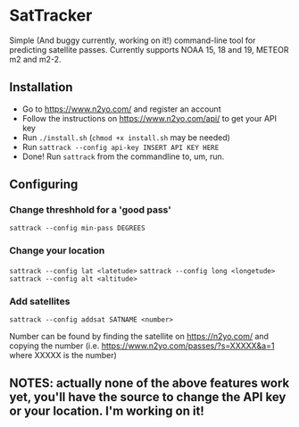 # SatTracker

Simple (And buggy currently, working on it!) command-line tool for predicting satellite passes. Currently supports NOAA 15, 18 and 19, METEOR m2 and m2-2.

## Installation

 - Go to https://www.n2yo.com/ and register an account
 - Follow the instructions on https://www.n2yo.com/api/ to get your API key
 - Run `./install.sh` (`chmod +x install.sh` may be needed)
 - Run `sattrack --config api-key INSERT API KEY HERE`
 - Done! Run `sattrack` from the commandline to, um, run.

## Configuring

### Change threshhold for a 'good pass'

`sattrack --config min-pass DEGREES`

### Change your location

`sattrack --config lat <latetude>`
`sattrack --config long <longetude>`
`sattrack --config alt <altitude>`

### Add satellites

`sattrack --config addsat SATNAME <number>`

Number can be found by finding the satellite on https://n2yo.com/ and copying the number (i.e. https://www.n2yo.com/passes/?s=XXXXX&a=1 where XXXXX is the number)

## NOTES: actually none of the above features work yet, you'll have the source to change the API key or your location. I'm working on it!
